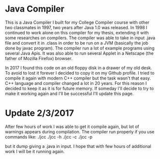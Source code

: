 # Java Compiler

This is a Java Compiler I built for my College Compiler course with other two classmates in 1997, two years after Java 1.0 was released. In 1998 I continued to work alone on this compiler for my thesis, extending it with some researches on compilers. The compiler was able to take in input .java file and convert it in .class in order to be run on a JVM (basically the job done by javac program). The compiler run a lot of example programs using several Java Apis. It was also able to run several Applet in a Netscape (the father of Mozilla Firefox) browser.

In 2017 I found this code on an old floppy disk in a drawer of my old desk. To avoid to lost it forever I decided to copy it on my Github profile. I tried to compile it again with modern C++ compiler but the task wasn't that easy. C++ language and compiler changed a lot in 20 years. For this reason I decided to keep it as it is for future memory. If someday I'll decide to try to make it working again and I'll be successful I'll update this page.

# Update 2/3/2017

After few hours of work I was able to get it compile again, but lot of warnings appears during compilation. The compiler run properly if you use commands like:
    ./jcc
    ./jcc -h
    ./jcc -c <class file>
    ./jcc -p <class file>

but it dump giving a .java in input. I hope that with few hours of additional work I will be it running again.


